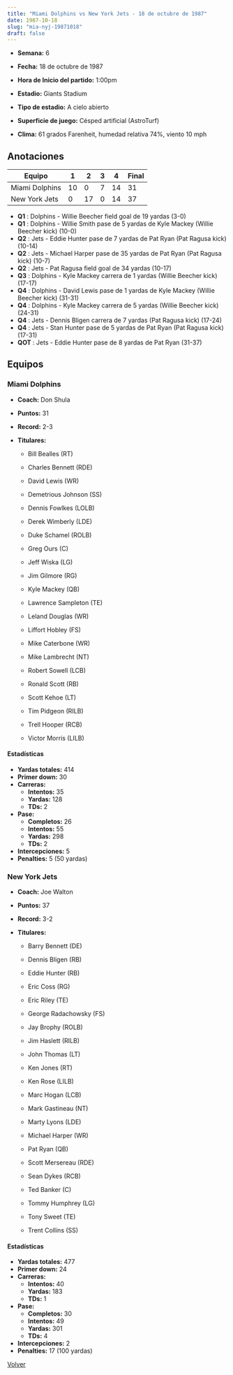 ```yaml
---
title: "Miami Dolphins vs New York Jets - 18 de octubre de 1987"
date: 1987-10-18
slug: "mia-nyj-19871018"
draft: false
---
```


* **Semana:** 6
* **Fecha:** 18 de octubre de 1987

* **Hora de Inicio del partido:** 1:00pm
* **Estadio:** Giants Stadium
* **Tipo de estadio:** A cielo abierto
* **Superficie de juego:** Césped artificial (AstroTurf)
* **Clima:** 61 grados Farenheit, humedad relativa 74%, viento 10 mph





## Anotaciones
| Equipo | 1 | 2 | 3 | 4 | Final |
|--------|---|---|---|---|-------|
| Miami Dolphins  | 10 | 0 | 7 | 14  | 31 |
| New York Jets  | 0 | 17 | 0 | 14  | 37 |
* **Q1** : Dolphins - Willie Beecher field goal de 19 yardas (3-0)
* **Q1** : Dolphins - Willie Smith pase de 5 yardas de Kyle Mackey (Willie Beecher kick) (10-0)
* **Q2** : Jets - Eddie Hunter pase de 7 yardas de Pat Ryan (Pat Ragusa kick) (10-14)
* **Q2** : Jets - Michael Harper pase de 35 yardas de Pat Ryan (Pat Ragusa kick) (10-7)
* **Q2** : Jets - Pat Ragusa field goal de 34 yardas (10-17)
* **Q3** : Dolphins - Kyle Mackey carrera de 1 yardas (Willie Beecher kick) (17-17)
* **Q4** : Dolphins - David Lewis pase de 1 yardas de Kyle Mackey (Willie Beecher kick) (31-31)
* **Q4** : Dolphins - Kyle Mackey carrera de 5 yardas (Willie Beecher kick) (24-31)
* **Q4** : Jets - Dennis Bligen carrera de 7 yardas (Pat Ragusa kick) (17-24)
* **Q4** : Jets - Stan Hunter pase de 5 yardas de Pat Ryan (Pat Ragusa kick) (17-31)
* **QOT** : Jets - Eddie Hunter pase de 8 yardas de Pat Ryan (31-37)


## Equipos


### Miami Dolphins
* **Coach:** Don Shula
* **Puntos:** 31
* **Record:** 2-3
* **Titulares:** 

  * Bill Bealles (RT) 

  * Charles Bennett (RDE) 

  * David Lewis (WR) 

  * Demetrious Johnson (SS) 

  * Dennis Fowlkes (LOLB) 

  * Derek Wimberly (LDE) 

  * Duke Schamel (ROLB) 

  * Greg Ours (C) 

  * Jeff Wiska (LG) 

  * Jim Gilmore (RG) 

  * Kyle Mackey (QB) 

  * Lawrence Sampleton (TE) 

  * Leland Douglas (WR) 

  * Liffort Hobley (FS) 

  * Mike Caterbone (WR) 

  * Mike Lambrecht (NT) 

  * Robert Sowell (LCB) 

  * Ronald Scott (RB) 

  * Scott Kehoe (LT) 

  * Tim Pidgeon (RILB) 

  * Trell Hooper (RCB) 

  * Victor Morris (LILB) 

#### Estadísticas
* **Yardas totales:** 414
* **Primer down:** 30
* **Carreras:**
  * **Intentos:** 35
  * **Yardas:** 128
  * **TDs:** 2
* **Pase:**
  * **Completos:** 26
  * **Intentos:** 55
  * **Yardas:** 298
  * **TDs:** 2
* **Intercepciones:** 5
* **Penalties:** 5 (50 yardas)

### New York Jets
* **Coach:** Joe Walton
* **Puntos:** 37
* **Record:** 3-2
* **Titulares:** 

  * Barry Bennett (DE) 

  * Dennis Bligen (RB) 

  * Eddie Hunter (RB) 

  * Eric Coss (RG) 

  * Eric Riley (TE) 

  * George Radachowsky (FS) 

  * Jay Brophy (ROLB) 

  * Jim Haslett (RILB) 

  * John Thomas (LT) 

  * Ken Jones (RT) 

  * Ken Rose (LILB) 

  * Marc Hogan (LCB) 

  * Mark Gastineau (NT) 

  * Marty Lyons (LDE) 

  * Michael Harper (WR) 

  * Pat Ryan (QB) 

  * Scott Mersereau (RDE) 

  * Sean Dykes (RCB) 

  * Ted Banker (C) 

  * Tommy Humphrey (LG) 

  * Tony Sweet (TE) 

  * Trent Collins (SS) 

#### Estadísticas
* **Yardas totales:** 477
* **Primer down:** 24
* **Carreras:**
  * **Intentos:** 40
  * **Yardas:** 183
  * **TDs:** 1
* **Pase:**
  * **Completos:** 30
  * **Intentos:** 49
  * **Yardas:** 301
  * **TDs:** 4
* **Intercepciones:** 2
* **Penalties:** 17 (100 yardas)


[Volver](/historia/1987)
